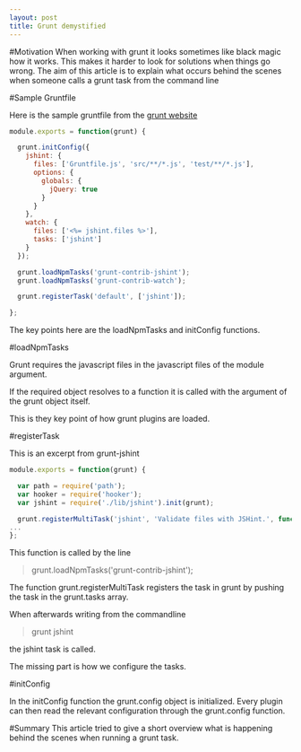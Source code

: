 ```yaml
---
layout: post
title: Grunt demystified
---
```


#Motivation
When working with grunt it looks sometimes like black magic how it works. 
This makes it harder to look for solutions when things go wrong.
The aim of this article is to explain what occurs behind the scenes when someone calls a grunt task from the command line

#Sample Gruntfile

Here is the sample gruntfile from the <a href="http://gruntjs.com/sample-gruntfile">grunt website</a>

```javascript
module.exports = function(grunt) {

  grunt.initConfig({
    jshint: {
      files: ['Gruntfile.js', 'src/**/*.js', 'test/**/*.js'],
      options: {
        globals: {
          jQuery: true
        }
      }
    },
    watch: {
      files: ['<%= jshint.files %>'],
      tasks: ['jshint']
    }
  });

  grunt.loadNpmTasks('grunt-contrib-jshint');
  grunt.loadNpmTasks('grunt-contrib-watch');

  grunt.registerTask('default', ['jshint']);

};

```

The key points here are the loadNpmTasks and initConfig functions.

#loadNpmTasks

Grunt requires the javascript files in the javascript files of the module argument.

If the required object resolves to a function it is called with the argument of the grunt object itself.

This is they key point of how grunt plugins are loaded.

#registerTask

This is an excerpt from grunt-jshint

```javascript
module.exports = function(grunt) {

  var path = require('path');
  var hooker = require('hooker');
  var jshint = require('./lib/jshint').init(grunt);

  grunt.registerMultiTask('jshint', 'Validate files with JSHint.', function() {
...
};

```

This function is called by the line
> grunt.loadNpmTasks('grunt-contrib-jshint');

The function grunt.registerMultiTask registers the task in grunt by pushing the task in the grunt.tasks array.

When afterwards writing from the commandline 

> grunt jshint 

the jshint task is called.

The missing part is how we configure the tasks.

#initConfig

In the initConfig function the grunt.config object is initialized.
Every plugin can then read the relevant configuration through the grunt.config function.


#Summary
This article tried to give a short overview what is happening behind the scenes when running a grunt task.
